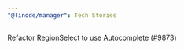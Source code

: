 ```yaml
---
"@linode/manager": Tech Stories
---
```


Refactor RegionSelect to use Autocomplete ([#9873](https://github.com/linode/manager/pull/9873))

